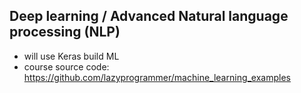 ## Deep learning / Advanced Natural language processing (NLP)

- will use Keras build ML
- course source code: https://github.com/lazyprogrammer/machine_learning_examples
